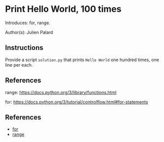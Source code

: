# Print Hello World, 100 times

Introduces: for, range.

Author(s): Julien Palard

## Instructions

Provide a script `solution.py` that prints `Hello World` one hundred times, one line per each.

## References

range: <https://docs.python.org/3/library/functions.html>

for: <https://docs.python.org/3/tutorial/controlflow.html#for-statements>

## References
 - [for](https://docs.python.org/3/tutorial/controlflow.html#for-statements)
 - [range](https://docs.python.org/3/library/functions.html#func-range)
